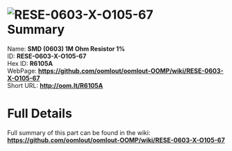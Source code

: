 
![RESE-0603-X-O105-67](https://github.com/oomlout/oomlout-OOMP/blob/master/parts/RESE-0603-X-O105-67/RESE-0603-X-O105-67_420.jpg)   
Summary
=================
  
Name: __SMD (0603) 1M Ohm Resistor 1%__    
ID: __RESE-0603-X-O105-67__   
Hex ID: __R6105A__   
WebPage: __https://github.com/oomlout/oomlout-OOMP/wiki/RESE-0603-X-O105-67__   
Short URL: __http://oom.lt/R6105A__   

Full Details
==========================
Full summary of this part can be found in the wiki:   
__https://github.com/oomlout/oomlout-OOMP/wiki/RESE-0603-X-O105-67__    

